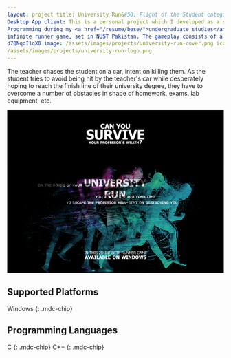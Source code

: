 ```yaml
---
layout: project title: University Run&#58; Flight of the Student categories: game keywords: infinite runner device:
Desktop App client: This is a personal project which I developed as a semester project for the course of Object-Oriented
Programming during my <a href="/resume/bese/">undergraduate studies</a> at NUST. description: University Run is a 2D
infinite runner game, set in NUST Pakistan. The gameplay consists of a student running away from an evil teacher. demo:
d7QNqoI1qX0 image: /assets/images/projects/university-run-cover.png icon:
/assets/images/projects/university-run-logo.png
---
```


The teacher chases the student on a car, intent on killing them. As the student tries to avoid being hit by the
teacher's car while desperately hoping to reach the finish line of their university degree, they have to overcome a
number of obstacles in shape of homework, exams, lab equipment, etc.

![University Run Cover Photo](/assets/images/projects/university-run-cover.png)

## Supported Platforms

Windows {: .mdc-chip}

## Programming Languages

C {: .mdc-chip} C++ {: .mdc-chip}

